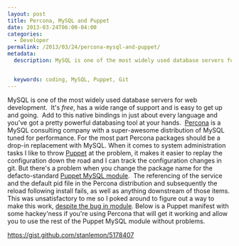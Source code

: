 ```yaml
---
layout: post
title: Percona, MySQL and Puppet
date: 2013-03-24T06:00-04:00
categories:
  - Developer
permalink: /2013/03/24/percona-mysql-and-puppet/
metadata:
  description: MySQL is one of the most widely used database servers for web development.


  keywords: coding, MySQL, Puppet, Git
---
```

MySQL is one of the most widely used database servers for web development.  It's _free_, has a wide range of support and is easy to get up and going.  Add to this native bindings in just about every language and you've got a pretty powerful databasing tool at your hands.  [Percona](http://www.percona.com) is a MySQL consulting company with a super-awesome distribution of MySQL tuned for performance. For the most part Percona packages should be a drop-in replacement with MySQL. When it comes to system administration tasks I like to throw [Puppet](https://puppetlabs.com) at the problem, it makes it easier to replay the configuration down the road and I can track the configuration changes in git. But there's a problem when you change the package name for the defacto-standard [Puppet MySQL module](https://github.com/puppetlabs/puppetlabs-mysql).  The referencing of the service and the default pid file in the Percona distribution and subsequently the reload following install fails, as well as anything downstream of those items. This was unsatisfactory to me so I poked around to figure out a way to make this work, [despite the bug in module](http://projects.puppetlabs.com/issues/19562). Below is a Puppet manifest with some hackey'ness if you're using Percona that will get it working and allow you to use the rest of the Puppet MySQL module without problems.

https://gist.github.com/stanlemon/5178407
